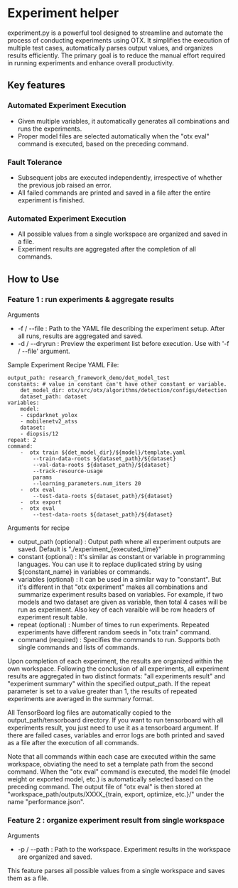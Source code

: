 Experiment helper
=================================

experiment.py is a powerful tool designed to streamline and automate the process of conducting experiments using OTX.
It simplifies the execution of multiple test cases, automatically parses output values,
and organizes results efficiently.
The primary goal is to reduce the manual effort required in running experiments and enhance overall productivity.


## Key features

### Automated Experiment Execution
* Given multiple variables, it automatically generates all combinations and runs the experiments.
* Proper model files are selected automatically when the "otx eval" command is executed, based on the preceding command.

### Fault Tolerance
* Subsequent jobs are executed independently, irrespective of whether the previous job raised an error.
* All failed commands are printed and saved in a file after the entire experiment is finished.

### Automated Experiment Execution

* All possible values from a single workspace are organized and saved in a file.
* Experiment results are aggregated after the completion of all commands.


How to Use
-------------
### Feature 1 : run experiments & aggregate results

Arguments
* -f / --file : Path to the YAML file describing the experiment setup. After all runs, results are aggregated and saved.
* -d / --dryrun : Preview the experiment list before execution. Use with '-f / --file' argument.

Sample Experiment Recipe YAML File:

    output_path: research_framework_demo/det_model_test
    constants: # value in constant can't have other constant or variable.
        det_model_dir: otx/src/otx/algorithms/detection/configs/detection
        dataset_path: dataset
    variables:
        model:
        - cspdarknet_yolox
        - mobilenetv2_atss
        dataset: 
        - diopsis/12
    repeat: 2
    command:
        -  otx train ${det_model_dir}/${model}/template.yaml
            --train-data-roots ${dataset_path}/${dataset}
            --val-data-roots ${dataset_path}/${dataset}
            --track-resource-usage
            params
            --learning_parameters.num_iters 20
        -  otx eval
            --test-data-roots ${dataset_path}/${dataset}
        -  otx export
        -  otx eval
            --test-data-roots ${dataset_path}/${dataset}


Arguments for recipe
* output_path (optional) : Output path where all experiment outputs are saved. Default is "./experiment_{executed_time}"
* constant (optional) : 
        It's similar as constant or variable in programming languages.
        You can use it to replace duplicated string by using ${constant_name} in variables or commands.
* variables (optional) : 
        It can be used in a similar way to "constant". But it's different in that "otx experiment" makes all combinations and summarize experiment results based on variables.
        For example, if two models and two dataset are given as variable, then total 4 cases will be run as experiment. Also key of each varaible will be row headers of experiment result table.
* repeat (optional) : Number of times to run experiments. Repeated experiments have different random seeds in "otx train" command.
* command (required) : Specifies the commands to run. Supports both single commands and lists of commands.

Upon completion of each experiment, the results are organized within the own workspace.
Following the conclusion of all experiments, all experiment results are aggregated in two distinct formats:
"all experiments result" and "experiment summary" within the specified output_path.
If the repeat parameter is set to a value greater than 1, the results of repeated experiments are averaged in the summary format.

All TensorBoard log files are automatically copied to the output_path/tensorboard directory.
If you want to run tensorboard with all experiments result, you just need to use it as a tensorboard argument.
If there are failed cases, variables and error logs are both printed and saved as a file after the execution of all commands.

Note that all commands within each case are executed within the same workspace,
obviating the need to set a template path from the second command.
When the "otx eval" command is executed, the model file (model weight or exported model, etc.)
is automatically selected based on the preceding command.
The output file of "otx eval" is then stored at "workspace_path/outputs/XXXX_{train, export, optimize, etc.}/"
under the name "performance.json".


### Feature 2 : organize experiment result from single workspace

Arguments
* -p / --path : Path to the workspace. Experiment results in the workspace are organized and saved.

This feature parses all possible values from a single workspace and saves them as a file.
